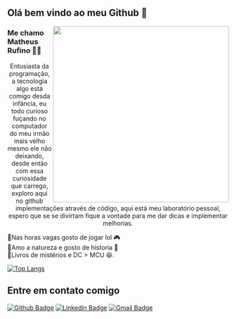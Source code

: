 ## Olá bem vindo ao meu Github 👋


<img align="right" width="400" height="400" src="https://i.imgur.com/orFHG7V.png">
 
 
### Me chamo Matheus Rufino 👨‍💻

<p style="text-align:center">
Entusiasta da programação, a tecnologia algo está comigo desda infância, eu todo curioso fuçando no computador do meu irmão mais velho mesmo ele não deixando, desde então com essa curiosidade que carrego, exploro aqui no github implementações através de código, aqui está meu laboratório pessoal, espero que se se divirtam fique a vontade para me dar dicas e implementar melhorias.
  
🔘Nas horas vagas gosto de jogar lol 🎮 <br> 
🔘Amo a natureza e gosto de historia 🌳 <br>
🔘Livros de mistérios e DC > MCU  😆.
</p>


 [![Top Langs](https://github-readme-stats.vercel.app/api/top-langs/?username=matheusrcruz&layout=compact)](https://github.com/matheusrcruz/github-readme-stats)

## Entre em contato comigo 
[![Github Badge](https://img.shields.io/badge/-Github-000?style=flat-square&logo=Github&logoColor=white&link=link_do_seu_perfil_no_github)](https://github.com/matheusrcruz)
[![Linkedin Badge](https://img.shields.io/badge/-LinkedIn-blue?style=flat-square&logo=Linkedin&logoColor=white&link=link_do_seu_perfil_no_linkedin)](https://www.linkedin.com/in/mathrufino/)
[![Gmail Badge](https://img.shields.io/badge/-Gmail-c14438?style=flat-square&logo=Gmail&logoColor=white&link=mailto:seu_email)](mailto:mathrcruz@gmail.com)
 

